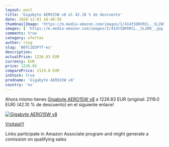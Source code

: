 ```yaml
---
layout: post
title: 'Gigabyte AERO15W v8 al 42.10 % de descuento'
date: 2020-12-01 16:48:56
thumbnailImage: 'https://m.media-amazon.com/images/I/414t5QKhRCL._SL200_.jpg'
images: [ 'https://m.media-amazon.com/images/I/414t5QKhRCL._SL200_.jpg' ]
comments: true
category: ofertas
author: ring
slug: 'B07C2Q3FYT-es'
description:
actualPrice: 1226.83 EUR
currency: EUR
price: 1226.83
comparePrice: 2119.0 EUR
inStock: true
prodname: 'Gigabyte AERO15W v8'
country: 'es'
---
```


Ahora mismo tienes [Gigabyte AERO15W v8](https://www.amazon.es/dp/B07C2Q3FYT/?tag=tolees-21) a 1226.83 EUR (original: 2119.0 EUR) (42.10 %  de descuento) en el siguiente enlace!

[![Gigabyte AERO15W v8](https://m.media-amazon.com/images/I/414t5QKhRCL._SL200_.jpg)](https://www.amazon.es/dp/B07C2Q3FYT/?tag=tolees-21)

[Visítala!!!](https://www.amazon.es/dp/B07C2Q3FYT/?tag=tolees-21)

Links participate in Amazon Associate program and might generate a comission on qualifying sales
